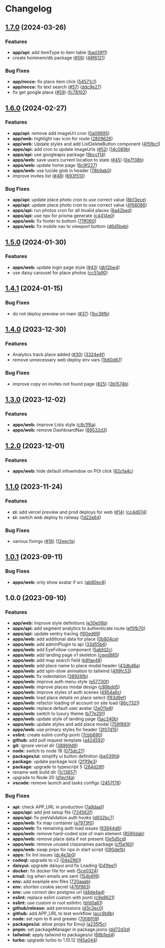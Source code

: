 # Changelog

## [1.7.0](https://github.com/theponti/rocco/compare/v1.6.0...v1.7.0) (2024-03-26)

### Features

- **app/api:** add itemType to item table ([bad39f1](https://github.com/theponti/rocco/commit/bad39f1cbc5e085e4fe5b2f8aed02337bf48c93b))
- create hominem/db package ([#56](https://github.com/theponti/rocco/issues/56)) ([48f6121](https://github.com/theponti/rocco/commit/48f6121f6b5f3b4d41dd27360a77f3dda5f52264))

### Bug Fixes

- **app/rocco:** fix place item click ([54571c1](https://github.com/theponti/rocco/commit/54571c1dc945f2e72759538b23a178c0cc65ae54))
- **app/rocco:** fix text search ([#57](https://github.com/theponti/rocco/issues/57)) ([ddc9e27](https://github.com/theponti/rocco/commit/ddc9e2732bfa2ab9785147a8193ba196c8eb03f1))
- fix get google place ([#59](https://github.com/theponti/rocco/issues/59)) ([fc78102](https://github.com/theponti/rocco/commit/fc78102c942456f3d594418824c688da06e0038b))

## [1.6.0](https://github.com/theponti/rocco/compare/v1.5.0...v1.6.0) (2024-02-27)

### Features

- **app/api:** remove add imageUrl cron ([0a09895](https://github.com/theponti/rocco/commit/0a0989565af7f8a213067e54e188f9ad69267770))
- **app/web:** highlight nav icon for route ([2809626](https://github.com/theponti/rocco/commit/2809626b5bdd9336502092265b43cf9d4976e5b5))
- **app/web:** Update styles and add ListDeleteButton component ([4f5fbc1](https://github.com/theponti/rocco/commit/4f5fbc1b075e9924b9ea120c3d12ac8d0b39f3f5))
- **apps/api:** add cron to update imageUrls ([#52](https://github.com/theponti/rocco/issues/52)) ([14c089b](https://github.com/theponti/rocco/commit/14c089b402896e6f728ee90bfe4df8f0064250cb))
- **apps/api:** use googleapis package ([9bccf14](https://github.com/theponti/rocco/commit/9bccf14ee68dab194ae7c4372e5dc9844eba1364))
- **apps/web:** save users current location to state ([#45](https://github.com/theponti/rocco/issues/45)) ([0e7f38b](https://github.com/theponti/rocco/commit/0e7f38bcdc2791761e7b290d1f838b50dd8e89ce))
- **apps/web:** update home page ([6c9f227](https://github.com/theponti/rocco/commit/6c9f227ca36b6d3168cfba4057c3fa8f77511118))
- **apps/web:** use lucide glob in header ([78b9ab0](https://github.com/theponti/rocco/commit/78b9ab0b8b45133b329fea485bbe43d64b0708a8))
- improve invites list ([#48](https://github.com/theponti/rocco/issues/48)) ([693f510](https://github.com/theponti/rocco/commit/693f510aff87e0796c94d62d65363cae6ac0de5a))

### Bug Fixes

- **app/api:** update place photo cron to use correct value ([8b13ece](https://github.com/theponti/rocco/commit/8b13ece409ed83589d27c33c60ced637ee25cf10))
- **app/api:** update place photo cron to use correct value ([4f68086](https://github.com/theponti/rocco/commit/4f68086697f6873980dec50ce515df9ab4840806))
- **apps/api:** run photos cron for all invalid places ([6a42bed](https://github.com/theponti/rocco/commit/6a42bed2830ce8a47ce06953998b6251cc7ea1da))
- **apps/api:** use npx for prisma generate ([c4414e0](https://github.com/theponti/rocco/commit/c4414e0d55c5442d673452a213f7e047b41854e4))
- **apps/web:** fix footer to bottom ([71ff060](https://github.com/theponti/rocco/commit/71ff060f860bbd2bc3095e9340643ea532b663a1))
- **apps/web:** fix mobile nav to viewport bottom ([d6d5beb](https://github.com/theponti/rocco/commit/d6d5beb40c4f3781d8f48ad307f0223b553012d3))

## [1.5.0](https://github.com/theponti/rocco/compare/v1.4.1...v1.5.0) (2024-01-30)

### Features

- **apps/web:** update login page style ([#43](https://github.com/theponti/rocco/issues/43)) ([db12be4](https://github.com/theponti/rocco/commit/db12be4f2a6104429b3044e481b9c909f25bbb19))
- use daisy carousel for place photos ([cc51a90](https://github.com/theponti/rocco/commit/cc51a90fdc90ae261ae6d2a924169b8bab234248))

## [1.4.1](https://github.com/theponti/rocco/compare/v1.4.0...v1.4.1) (2024-01-15)

### Bug Fixes

- do not deploy preview on main ([#37](https://github.com/theponti/rocco/issues/37)) ([1bc38fb](https://github.com/theponti/rocco/commit/1bc38fb088218e8c7cf5c76533d99f85b908366b))

## [1.4.0](https://github.com/theponti/rocco/compare/v1.3.0...v1.4.0) (2023-12-30)

### Features

- Analytics track place added ([#30](https://github.com/theponti/rocco/issues/30)) ([3324e4f](https://github.com/theponti/rocco/commit/3324e4f3c66217001211ba8fa808ea24747deb83))
- remove unnecessary web deploy env vars ([1b60d67](https://github.com/theponti/rocco/commit/1b60d67d94a120ef49395984fb2305a5946bf23f))

### Bug Fixes

- improve copy on invites not found page ([#25](https://github.com/theponti/rocco/issues/25)) ([3b1574b](https://github.com/theponti/rocco/commit/3b1574bcf74642e244ba6a7e82f7a172aefbe61c))

## [1.3.0](https://github.com/theponti/rocco/compare/v1.2.0...v1.3.0) (2023-12-02)

### Features

- **apps/web:** improve Lists style ([c8c1f6a](https://github.com/theponti/rocco/commit/c8c1f6a5a3821fc49d2489cb6a5d0691e9b0737f))
- **apps/web:** remove DashboardNav ([89532d3](https://github.com/theponti/rocco/commit/89532d31d2667ac4f1f5912866c83c9d3a6bf13d))

## [1.2.0](https://github.com/theponti/rocco/compare/v1.1.0...v1.2.0) (2023-12-01)

### Features

- **apps/web:** hide default infowindow on POI click ([62cfa4c](https://github.com/theponti/rocco/commit/62cfa4c47af757c1b66e0fb21ff090848ed2a014))

## [1.1.0](https://github.com/theponti/rocco/compare/v1.0.1...v1.1.0) (2023-11-24)

### Features

- **ci:** add vercel preview and prod deploys for web ([#14](https://github.com/theponti/rocco/issues/14)) ([cc4d074](https://github.com/theponti/rocco/commit/cc4d074418924bce1ecb688378243733534fea90))
- **ci:** switch web deploy to railway ([1d22e64](https://github.com/theponti/rocco/commit/1d22e644effe153f45f049178ea635182bca2fe6))

### Bug Fixes

- various fixings ([#18](https://github.com/theponti/rocco/issues/18)) ([12eecfa](https://github.com/theponti/rocco/commit/12eecfaab901da3aa8aac47e6be319cde4b36404))

## [1.0.1](https://github.com/theponti/rocco/compare/v1.0.0...v1.0.1) (2023-09-11)

### Bug Fixes

- **apps/web:** only show avatar if src ([ab80ec8](https://github.com/theponti/rocco/commit/ab80ec882aec765ae01ce9b5aaba2138580389a8))

## 1.0.0 (2023-09-10)

### Features

- **app/web:** improve style definitions ([e30e56b](https://github.com/theponti/rocco/commit/e30e56b71b7d2136fb34e7274d192c638a04b218))
- **apps/api:** add segment analytics to authenticate route ([ef5fb70](https://github.com/theponti/rocco/commit/ef5fb7052face0ea3451ddbc19f4210bae1ee6ae))
- **apps/api:** update sentry tracing ([f60ed69](https://github.com/theponti/rocco/commit/f60ed69789b589681aa0846924c85ab0a7351aab))
- **apps/web:** add additional data for place ([0b804ce](https://github.com/theponti/rocco/commit/0b804ce0ea84b5e40f3b27855d9ca5673ee8e0e6))
- **apps/web:** add adminPlugin to api ([33d55b6](https://github.com/theponti/rocco/commit/33d55b61f93f09a24998bafee2b7cf1523d6e691))
- **apps/web:** add EyeFollow component ([5abfd2c](https://github.com/theponti/rocco/commit/5abfd2c7e1ce70f00f555e9fc7cfb98678b21d7f))
- **apps/web:** add landing page v1 skeleton ([ceed885](https://github.com/theponti/rocco/commit/ceed8858712b6760a044a00573d91d689197a1fb))
- **apps/web:** add map search field ([b8fae48](https://github.com/theponti/rocco/commit/b8fae48a84fe8a1f8428c52535839cec15f00f76))
- **apps/web:** add place name to place modal header ([43dbd8a](https://github.com/theponti/rocco/commit/43dbd8ad3b6ceba0073f395bb379a17588d64643))
- **apps/web:** add spin-slow animation to tailwind ([499fc53](https://github.com/theponti/rocco/commit/499fc5372909740aaefb341c5f02a4c5063c9884))
- **apps/web:** fix indentation ([38926fb](https://github.com/theponti/rocco/commit/38926fbaf39cd3f15ff7ff3481060d2dd74acce7))
- **apps/web:** improve auth menu style ([e57730f](https://github.com/theponti/rocco/commit/e57730f31078079190c61ed2b4eec184631315a6))
- **apps/web:** improve places modal design ([c89bdd5](https://github.com/theponti/rocco/commit/c89bdd5918ae5902b888c474325391d8d8489507))
- **apps/web:** improve styles of auth scenes ([4954a6c](https://github.com/theponti/rocco/commit/4954a6c0ca29c3ebdc7772299800e68cb67a6226))
- **apps/web:** load place details on place select ([f83d9ef](https://github.com/theponti/rocco/commit/f83d9ef5745b2dd3f497215ec75df39630fce388))
- **apps/web:** refactor loading of account on site load ([86c7321](https://github.com/theponti/rocco/commit/86c7321257f974e01751af17299ea8d7546138fb))
- **apps/web:** replace default user avatar ([2e011e8](https://github.com/theponti/rocco/commit/2e011e8c05a0ba204e31659344dfb0fe76295f14))
- **apps/web:** switch to luxury theme ([b77e291](https://github.com/theponti/rocco/commit/b77e2917fd4b5b6129f4612305c2f1e58f4e8d87))
- **apps/web:** update style of landing page ([5ac240b](https://github.com/theponti/rocco/commit/5ac240bac6804bea7a34cfa6f58d33e432506fe8))
- **apps/web:** update styles and add place modal ([759f893](https://github.com/theponti/rocco/commit/759f893423a3c15427f10d8f5adbcf1aa2891249))
- **apps/web:** use primary styles for header ([3f07d15](https://github.com/theponti/rocco/commit/3f07d15a7340a067c28a4a66004e4db473d90302))
- **eslint:** create eslint-config-ponti ([7cbb690](https://github.com/theponti/rocco/commit/7cbb69096b456af9d4e97157a1f0c47f830bbd91))
- **github:** add pull request template ([a424592](https://github.com/theponti/rocco/commit/a424592f9eacd4e545e4d317ce1264ad5f3f32be))
- **git:** ignore vercel dir ([38969d9](https://github.com/theponti/rocco/commit/38969d9648ba62426deecf8556d5cf48836a62e4))
- **node:** switch to node 18 ([075dc27](https://github.com/theponti/rocco/commit/075dc2720b410d04dcaf5b69dd093e4179fad487))
- **packages/ui:** simplify ui button definition ([be039fd](https://github.com/theponti/rocco/commit/be039fdcc90a130eacf43df9e920c9a20413bb66))
- **package:** update package lock ([2f1f9e3](https://github.com/theponti/rocco/commit/2f1f9e363542e3053deb859decd5ff51649865d8))
- **package:** upgrade to typescript 5 ([284d26f](https://github.com/theponti/rocco/commit/284d26f3c3aae45969473f2695d74991386d8e5c))
- rename web build dir ([1c13857](https://github.com/theponti/rocco/commit/1c138575515c53eb72fb90c9bb7a9cc213c8e5c3))
- upgrade to Node 20 ([d1ecf4a](https://github.com/theponti/rocco/commit/d1ecf4a38c364b269d5fe0e765008a93c3d9c7ab))
- **vscode:** remove launch and tasks configs ([2457f78](https://github.com/theponti/rocco/commit/2457f78726d661b66abb6e02c4634479a666e772))

### Bug Fixes

- **api:** check APP_URL in production ([7a9daa1](https://github.com/theponti/rocco/commit/7a9daa19022bcf4e0e5af4a4699d3a29937566e3))
- **apps/api:** add jest setup file ([724562f](https://github.com/theponti/rocco/commit/724562fdbe6857b1f6f479a452e34f1d3e4e44ed))
- **apps/api:** fix preValidation auth hooks ([d932bc7](https://github.com/theponti/rocco/commit/d932bc70aebb4b86147ed55f7df2f7a282408401))
- **apps/web:** fix map container ([a7973f0](https://github.com/theponti/rocco/commit/a7973f0da3791324a6950b2ff535e100b2cedaf1))
- **apps/web:** fix remaining auth load issues ([93944d6](https://github.com/theponti/rocco/commit/93944d658c1ccd8c25335f9bad9765782b723692))
- **apps/web:** remove hard-coded size of main element ([8590dab](https://github.com/theponti/rocco/commit/8590dab1ec83107027b24b6789386c365bb552c1))
- **apps/web:** remove place data if not present ([0e5d5cd](https://github.com/theponti/rocco/commit/0e5d5cdfa55b1eab60335a0964f7bb558c336565))
- **apps/web:** remove unused classnames package ([cf5e160](https://github.com/theponti/rocco/commit/cf5e160b4d72daa737d5fbefbd9ba56f2a7d3448))
- **apps/web:** swap pnpx for npx in start script ([090defb](https://github.com/theponti/rocco/commit/090defba7f37b3b990276fe0b6ab32af537cef39))
- **apps:** fix lint issues ([dc4e3b0](https://github.com/theponti/rocco/commit/dc4e3b0d824ffa93a18e46cc3af3293f4bae0928))
- **codeql:** upgrade to v2 ([04e2961](https://github.com/theponti/rocco/commit/04e2961f828832ffa19c4b50c21dbca737f7b3e4))
- **daisyui:** upgrade daisyui and fix Loading ([041fee1](https://github.com/theponti/rocco/commit/041fee19407da4790e4d2e4ecb8cedfad8e41426))
- **docker:** fix docker file for web ([5ce0324](https://github.com/theponti/rocco/commit/5ce0324075932d3849c1a2c95c3448dab46ffa38))
- **email:** log when emails are sent ([154b6f6](https://github.com/theponti/rocco/commit/154b6f622262b587dc8a941eaf81ba8e0f0a4376))
- **env:** add example env files ([720aaab](https://github.com/theponti/rocco/commit/720aaab45b515bab78cda9ba4171bcb7e9ad24cd))
- **env:** shorten cookie secret ([476f963](https://github.com/theponti/rocco/commit/476f9638363bdc026f86716e85ceaf74be019027))
- **env:** use correct dev postgres url ([d4de4ad](https://github.com/theponti/rocco/commit/d4de4ad1c375fda76212f0b0c76580a6ca21ea3a))
- **eslint:** replace eslint custom with ponti ([c9e8621](https://github.com/theponti/rocco/commit/c9e86216e72d0124e943d37434499898c84fded7))
- **eslint:** use custom in root eslintrc ([bfd0a61](https://github.com/theponti/rocco/commit/bfd0a61561598f3ba3d90d5eebdcdb3dfc6f5727))
- **github/release:** add permissions ([d3c3ec0](https://github.com/theponti/rocco/commit/d3c3ec0d478554869a0727839555ba17f734cf60))
- **github:** add APP_URL to test workflow ([acc9b8b](https://github.com/theponti/rocco/commit/acc9b8b3507d232dd9a6bd862202da6a546b1dd2))
- **node:** set npm to 8 and greater ([7006f09](https://github.com/theponti/rocco/commit/7006f09a07d123cbcf28c3ee70ef424eb3ef3a51))
- **packages/ui:** allow props for Emoji ([a235f5c](https://github.com/theponti/rocco/commit/a235f5ccf66c41a837f7df045e047e19cee6415f))
- **pnpm:** set packageManager in package.jsons ([dd72d3d](https://github.com/theponti/rocco/commit/dd72d3d68be553ee74e63a3a99dd6a86a09c9d18))
- **tailwind:** apply tailwind to packages/ui ([68b1ed4](https://github.com/theponti/rocco/commit/68b1ed46eb657c2e60cd6f32a9048ba1bb7f01f7))
- **turbo:** upgrade turbo to 1.10.12 ([f45a044](https://github.com/theponti/rocco/commit/f45a044f5cdeb05147cff2673e486da38ef914e1))
